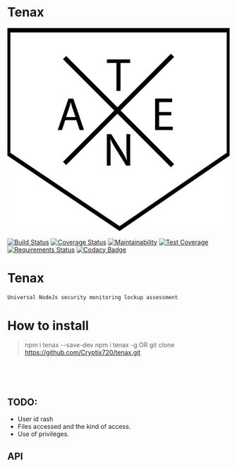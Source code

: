 

# Tenax
![Image of tenax](https://github.com/Cryptix720/tenax/blob/master/tenax.png)

[![Build Status](https://travis-ci.org/Cryptix720/tenax.svg?branch=master)](https://travis-ci.org/Cryptix720/tenax)
[![Coverage Status](https://coveralls.io/repos/github/Cryptix720/tenax/badge.svg?branch=master)](https://coveralls.io/github/Cryptix720/tenax?branch=master)
[![Maintainability](https://api.codeclimate.com/v1/badges/7638fd1fa63346746c20/maintainability)](https://codeclimate.com/github/Cryptix720/tenax/maintainability)
[![Test Coverage](https://api.codeclimate.com/v1/badges/7638fd1fa63346746c20/test_coverage)](https://codeclimate.com/github/Cryptix720/tenax/test_coverage)
[![Requirements Status](https://requires.io/github/Cryptix720/tenax/requirements.svg?branch=master)](https://requires.io/github/Cryptix720/tenax/requirements/?branch=master)
[![Codacy Badge](https://api.codacy.com/project/badge/Grade/174a1c6956e74d36a3f1c4a0c9498b0a)](https://www.codacy.com/app/Cryptix720/tenax?utm_source=github.com&amp;utm_medium=referral&amp;utm_content=Cryptix720/tenax&amp;utm_campaign=Badge_Grade)

# Tenax
````
Universal NodeJs security monitoring lockup assessment

````
# How to install

> npm i tenax --save-dev
> npm i tenax -g 
OR
git clone https://github.com/Cryptix720/tenax.git

````




````
## TODO:
* User id rash
* Files accessed and the kind of access.
* Use of privileges.


## API

